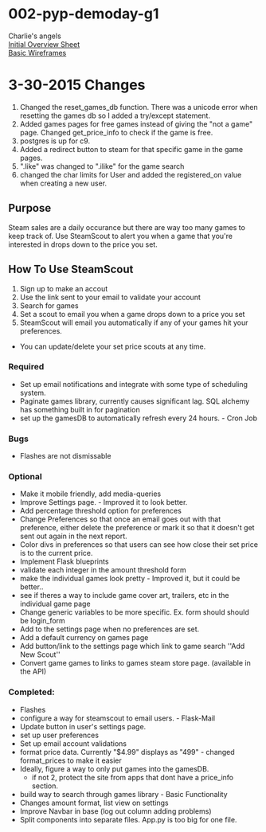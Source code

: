 # 002-pyp-demoday-g1
Charlie's angels  
[Initial Overview Sheet](https://docs.google.com/document/d/1qt_IZOc579Qe8HO5wrb--vzrk4acdOavfqp7vlH7crw/edit)  
[Basic Wireframes](https://docs.google.com/presentation/d/1vJZhuTA-SrLgKG1RMaPhud2BZqDFzHbbWi4EKOhzvHE/edit#slide=id.p)  

# 3-30-2015 Changes
1. Changed  the reset_games_db function. There was a unicode error when resetting the games db so I added a try/except statement.
2. Added games pages for free games instead of giving the "not a game" page. Changed get_price_info to check if the game is free.
3. postgres is up for c9.
4. Added a redirect button to steam for that specific game in the game pages.
5. ".like" was changed to ".ilike" for the game search
6. changed  the char limits for User and added the registered_on value when creating a new user.

## Purpose
Steam sales are a daily occurance but there are way too many games to keep track of. Use SteamScout to alert you
when a game that you're interested in drops down to the price you set. 

## How To Use SteamScout
1. Sign up to make an accout
2. Use the link sent to your email to validate your account
3. Search for games
4. Set a scout to email you when a game drops down to a price you set
5. SteamScout will email you automatically if any of your games hit your preferences.

- You can update/delete your set price scouts at any time.

### Required

+ Set up email notifications and integrate with some type of scheduling system. 
+ Paginate games library, currently causes significant lag. SQL alchemy has something built in for pagination
+ set up the gamesDB to automatically refresh every 24 hours. - Cron Job

### Bugs
+ Flashes are not dismissable 

### Optional

+ Make it mobile friendly, add media-queries
+ Improve Settings page. - Improved it to look better.
+ Add percentage threshold option for preferences
+ Change Preferences so that once an email goes out with that preference, 
either delete the preference or mark it so that it doesn't get sent out again in the next report. 
+ Color divs in preferences so that users can see how close their set price is to the current price. 
+ Implement Flask blueprints
+ validate each integer in the amount threshold form
+ make the individual games look pretty - Improved it, but it could be better..
+ see if theres a way to include game cover art, trailers, etc in the individual game page
+ Change generic variables to be more specific. Ex. form should should be login_form
+ Add to the settings page when no preferences are set. 
+ Add a default currency on games page
+ Add button/link to the settings page which link to game search ''Add New Scout''
+ Convert game games to links to games steam store page. (available in the API)


### Completed:
- Flashes
- configure a way for steamscout to email users. - Flask-Mail
- Update button in user's settings page.
- set up user preferences
- Set up email account validations
- format price data. Currently "$4.99" displays as "499" - changed format_prices to make it easier
- Ideally, figure a way to only put games into the gamesDB. 
    - if not 2, protect the site from apps that dont have a price_info section.
- build way to search through games library - Basic Functionality
- Changes amount format, list view on settings 
- Improve Navbar in base (log out column adding problems)
- Split components into separate files. App.py is too big for one file.